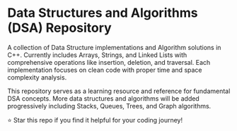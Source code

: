 # Data Structures and Algorithms (DSA) Repository


A collection of Data Structure implementations and Algorithm solutions in C++. Currently includes Arrays, Strings, and Linked Lists with comprehensive operations like insertion, deletion, and traversal. Each implementation focuses on clean code with proper time and space complexity analysis.

This repository serves as a learning resource and reference for fundamental DSA concepts. More data structures and algorithms will be added progressively including Stacks, Queues, Trees, and Graph algorithms.

⭐ Star this repo if you find it helpful for your coding journey!
